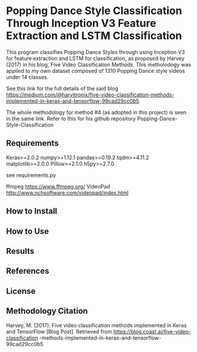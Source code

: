 # Popping Dance Style Classification Through Inception V3 Feature Extraction and LSTM Classification

This program classifies Popping Dance Styles through using Inception V3 for feature extraction and LSTM for classification, as proposed by Harvey (2017) in his blog, Five Video Classification Methods.
This metholodogy was applied to my own dataset composed of 1310 Popping Dance style videos under 14 classes. 

See this link for the full details of the said blog https://medium.com/@harvitronix/five-video-classification-methods-implemented-in-keras-and-tensorflow-99cad29cc0b5

The whole methodology for method #4 (as adopted in this project) is seen in the same link. Refer to this for his github repository Popping-Dance-Style-Classification

## Requirements

Keras>=2.0.2
numpy>=1.12.1
pandas>=0.19.2
tqdm>=4.11.2
matplotlib>=2.0.0
Pillow>=2.1.0
h5py>=2.7.0

see requirements.py

ffmpeg <https://www.ffmpeg.org/>
VideoPad <http://www.nchsoftware.com/videopad/index.html>

## How to Install

## How to Use

## Results

## References

## License



## Methodology Citation

Harvey, M. (2017). Five video classification methods implemented in Keras and TensorFlow [Blog Post]. Retrieved from https://blog.coast.ai/five-video-classification -methods-implemented-in-keras-and-tensorflow-99cad29cc0b5


